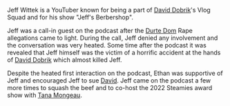 Jeff Wittek is a YouTuber known for being a part of [David Dobrik](/people/ddobrik)'s Vlog Squad and for his show "Jeff's Berbershop".

Jeff was a call-in guest on the podcast after the [Durte Dom](/people/dzeglaitis) Rape allegations came to light. During the call, Jeff
denied any involvement and the conversation was very heated. Some time after the podcast it was revealed that Jeff himself was the 
victim of a horrific accident at the hands of [David Dobrik](/people/ddobrik) which almost killed Jeff.

Despite the heated first interaction on the podcast, Ethan was supportive of Jeff and encouraged Jeff to sue [David](/people/ddobrik).
Jeff came on the podcast a few more times to squash the beef and to co-host the 2022 Steamies award show with [Tana Mongeau](/people/tmongeau).